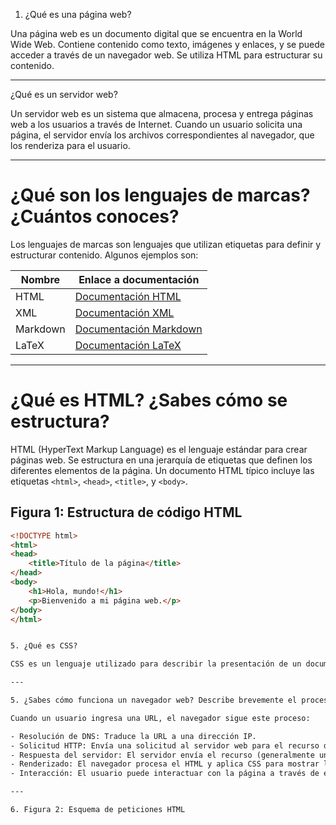 1. ¿Qué es una página web?

Una página web es un documento digital que se encuentra en la World Wide Web. Contiene contenido como texto, imágenes y enlaces, y se puede acceder a través de un navegador web. Se utiliza HTML para estructurar su contenido.

---

 ¿Qué es un servidor web?

Un servidor web es un sistema que almacena, procesa y entrega páginas web a los usuarios a través de Internet. Cuando un usuario solicita una página, el servidor envía los archivos correspondientes al navegador, que los renderiza para el usuario.

---

# ¿Qué son los lenguajes de marcas? ¿Cuántos conoces?

Los lenguajes de marcas son lenguajes que utilizan etiquetas para definir y estructurar contenido. Algunos ejemplos son:

| Nombre        | Enlace a documentación                |
|---------------|---------------------------------------|
| HTML          | [Documentación HTML](https://developer.mozilla.org/es/docs/Web/HTML) |
| XML           | [Documentación XML](https://www.w3.org/TR/xml/) |
| Markdown      | [Documentación Markdown](https://www.markdownguide.org/) |
| LaTeX         | [Documentación LaTeX](https://www.latex-project.org/) |

---

# ¿Qué es HTML? ¿Sabes cómo se estructura?

HTML (HyperText Markup Language) es el lenguaje estándar para crear páginas web. Se estructura en una jerarquía de etiquetas que definen los diferentes elementos de la página. Un documento HTML típico incluye las etiquetas `<html>`, `<head>`, `<title>`, y `<body>`.

## Figura 1: Estructura de código HTML

```html
<!DOCTYPE html>
<html>
<head>
    <title>Título de la página</title>
</head>
<body>
    <h1>Hola, mundo!</h1>
    <p>Bienvenido a mi página web.</p>
</body>
</html>


5. ¿Qué es CSS?

CSS es un lenguaje utilizado para describir la presentación de un documento HTML. Permite definir estilos como colores, fuentes y disposición de los elementos, separando así el contenido de su apariencia.

---

5. ¿Sabes cómo funciona un navegador web? Describe brevemente el proceso que se sigue para visualizar una página web.

Cuando un usuario ingresa una URL, el navegador sigue este proceso:

- Resolución de DNS: Traduce la URL a una dirección IP.
- Solicitud HTTP: Envía una solicitud al servidor web para el recurso deseado.
- Respuesta del servidor: El servidor envía el recurso (generalmente un archivo HTML) junto con otros archivos necesarios (CSS, imágenes, etc.).
- Renderizado: El navegador procesa el HTML y aplica CSS para mostrar la página visualmente.
- Interacción: El usuario puede interactuar con la página a través de enlaces y formularios.

---

6. Figura 2: Esquema de peticiones HTML
